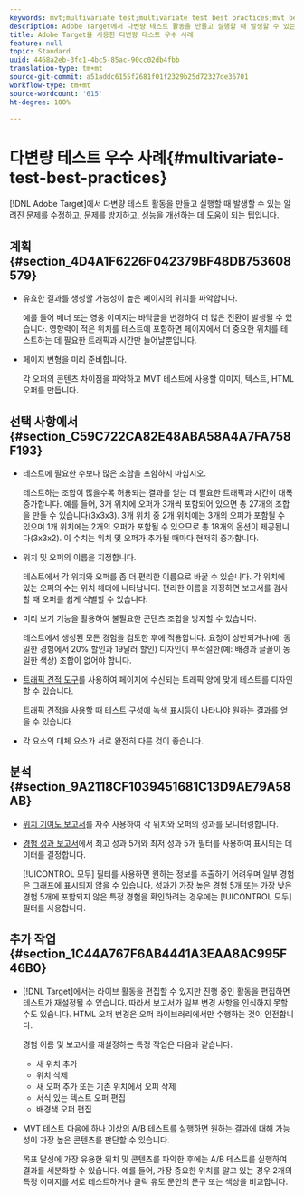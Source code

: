 ```yaml
---
keywords: mvt;multivariate test;multivariate test best practices;mvt best practices;mvt combinations;mvt reports
description: Adobe Target에서 다변량 테스트 활동을 만들고 실행할 때 발생할 수 있는 알려진 문제를 수정하고, 문제를 방지하고, 성능을 개선하는 데 도움이 되는 팁입니다.
title: Adobe Target을 사용한 다변량 테스트 우수 사례
feature: null
topic: Standard
uuid: 4468a2eb-3fc1-4bc5-85ac-90cc02db4fbb
translation-type: tm+mt
source-git-commit: a51addc6155f2681f01f2329b25d72327de36701
workflow-type: tm+mt
source-wordcount: '615'
ht-degree: 100%

---
```



# 다변량 테스트 우수 사례{#multivariate-test-best-practices}

[!DNL Adobe Target]에서 다변량 테스트 활동을 만들고 실행할 때 발생할 수 있는 알려진 문제를 수정하고, 문제를 방지하고, 성능을 개선하는 데 도움이 되는 팁입니다.

## 계획 {#section_4D4A1F6226F042379BF48DB753608579}

* 유효한 결과를 생성할 가능성이 높은 페이지의 위치를 파악합니다.

   예를 들어 배너 또는 영웅 이미지는 바닥글을 변경하여 더 많은 전환이 발생될 수 있습니다. 영향력이 적은 위치를 테스트에 포함하면 페이지에서 더 중요한 위치를 테스트하는 데 필요한 트래픽과 시간만 늘어날뿐입니다.
* 페이지 변형을 미리 준비합니다.

   각 오퍼의 콘텐츠 차이점을 파악하고 MVT 테스트에 사용할 이미지, 텍스트, HTML 오퍼를 만듭니다.

## 선택 사항에서 {#section_C59C722CA82E48ABA58A4A7FA758F193}

* 테스트에 필요한 수보다 많은 조합을 포함하지 마십시오.

   테스트하는 조합이 많을수록 허용되는 결과를 얻는 데 필요한 트래픽과 시간이 대폭 증가합니다. 예를 들어, 3개 위치에 오퍼가 3개씩 포함되어 있으면 총 27개의 조합을 만들 수 있습니다(3x3x3). 3개 위치 중 2개 위치에는 3개의 오퍼가 포함될 수 있으며 1개 위치에는 2개의 오퍼가 포함될 수 있으므로 총 18개의 옵션이 제공됩니다(3x3x2). 이 수치는 위치 및 오퍼가 추가될 때마다 현저히 증가합니다.

* 위치 및 오퍼의 이름을 지정합니다.

   테스트에서 각 위치와 오퍼를 좀 더 편리한 이름으로 바꿀 수 있습니다. 각 위치에 있는 오퍼의 수는 위치 헤더에 나타납니다. 편리한 이름을 지정하면 보고서를 검사할 때 오퍼를 쉽게 식별할 수 있습니다.

* 미리 보기 기능을 활용하여 불필요한 콘텐츠 조합을 방지할 수 있습니다. 

   테스트에서 생성된 모든 경험을 검토한 후에 적용합니다. 요청이 상반되거나(예: 동일한 경험에서 20% 할인과 19달러 할인) 디자인이 부적절한(예: 배경과 글꼴이 동일한 색상) 조합이 없어야 합니다.

* [트래픽 견적 도구](/help/c-activities/c-multivariate-testing/t-create-multivariate-test/traffic-estimator.md)를 사용하여 페이지에 수신되는 트래픽 양에 맞게 테스트를 디자인할 수 있습니다.

   트래픽 견적을 사용할 때 테스트 구성에 녹색 표시등이 나타나야 원하는 결과를 얻을 수 있습니다.
* 각 요소의 대체 요소가 서로 완전히 다른 것이 좋습니다.

## 분석 {#section_9A2118CF1039451681C13D9AE79A58AB}

* [위치 기여도 보고서](/help/c-reports/location-contribution-report.md)를 자주 사용하여 각 위치와 오퍼의 성과를 모니터링합니다.
* [경험 성과 보고서](/help/c-reports/experience-performance-report.md)에서 최고 성과 5개와 최저 성과 5개 필터를 사용하여 표시되는 데이터를 결정합니다.

   [!UICONTROL 모두] 필터를 사용하면 원하는 정보를 추출하기 어려우며 일부 경험은 그래프에 표시되지 않을 수 있습니다. 성과가 가장 높은 경험 5개 또는 가장 낮은 경험 5개에 포함되지 않은 특정 경험을 확인하려는 경우에는 [!UICONTROL 모두] 필터를 사용합니다.

## 추가 작업 {#section_1C44A767F6AB4441A3EAA8AC995F46B0}

* [!DNL Target]에서는 라이브 활동을 편집할 수 있지만 진행 중인 활동을 편집하면 테스트가 재설정될 수 있습니다. 따라서 보고서가 일부 변경 사항을 인식하지 못할 수도 있습니다. HTML 오퍼 변경은 오퍼 라이브러리에서만 수행하는 것이 안전합니다.

   경험 이름 및 보고서를 재설정하는 특정 작업은 다음과 같습니다.

   * 새 위치 추가
   * 위치 삭제
   * 새 오퍼 추가 또는 기존 위치에서 오퍼 삭제
   * 서식 있는 텍스트 오퍼 편집
   * 배경색 오퍼 편집

* MVT 테스트 다음에 하나 이상의 A/B 테스트를 실행하면 원하는 결과에 대해 가능성이 가장 높은 콘텐츠를 판단할 수 있습니다.

   목표 달성에 가장 유용한 위치 및 콘텐츠를 파악한 후에는 A/B 테스트를 실행하여 결과를 세분화할 수 있습니다. 예를 들어, 가장 중요한 위치를 알고 있는 경우 2개의 특정 이미지를 서로 테스트하거나 클릭 유도 문안의 문구 또는 색상을 비교합니다.

